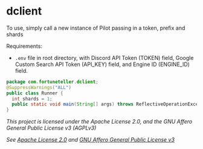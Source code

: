 # dclient

To use, simply call a new instance of Pilot passing in a token, prefix and shards

Requirements:
- `.env` file in root directory, with Discord API Token (TOKEN) field,
 Google Custom Search API Token (API_KEY) field,
 and Engine ID (ENGINE_ID) field.

```java
package com.fortuneteller.dclient;
@SuppressWarnings("ALL")
public class Runner {
  int shards = 1;
  public static void main(String[] args) throws ReflectiveOperationException { new Pilot("token", "prefix", shards); }
}
```

*This project is licensed under the Apache License 2.0, and the GNU Affero General Public License v3 (AGPLv3)*

*See [Apache License 2.0](ApacheLicense2.0.md) and [GNU Affero General Public License v3](GNUAGPLv3.md)*

